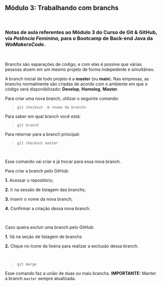 ## **Módulo 3: Trabalhando com branchs**

</br>

### Notas de aula referentes ao **Módulo 3** do **Curso de Git & GitHub**, via *Potência Feminina*, para o Bootcamp de Back-end Java da *WoMakersCode*.

</br>

Branchs são separações de código, e com elas é possíve que várias pessoas atuem em um mesmo projeto de forma indepedente e simultâneo.

A branch inicial de todo projeto é a **master** (ou **main**). Nas empresas, as branchs normalmente são criadas de acordo com o ambiente em que o código será disponibilizado: **Develop**, **Homolog**, **Master**.

Para criar uma nova branch, utilizar o seguinte comando:

> `git checkout -b <nome da branch>`

Para saber em qual branch você está:

> `git branch`

Para retornar para a branch principal:

> `git checkout master`

</br>

Esse comando vai criar e já trocar para essa nova branch.

Para criar a branch pelo GitHub:

**1.** Acessar o repositório;

**2.** Ir na sessão de listagem das branchs;

**3.** Inserir o nome da nova branch;

**4.** Confirmar a criação dessa nova branch.

</br>

Caso queira excluir uma branch pelo GitHub:

**1.** Vá na seção de listagem de branchs

**2.** Clique no ícone da lixeira para realizar a exclusão dessa branch.

</br>

> `git merge`

Esse comando faz a união de duas ou mais branchs.
**IMPORTANTE:** Manter a branch `master` sempre atualizada.
